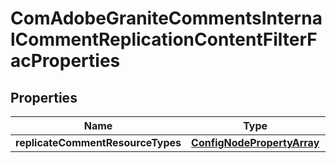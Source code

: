 

# ComAdobeGraniteCommentsInternalCommentReplicationContentFilterFacProperties

## Properties

Name | Type | Description | Notes
------------ | ------------- | ------------- | -------------
**replicateCommentResourceTypes** | [**ConfigNodePropertyArray**](ConfigNodePropertyArray.md) |  |  [optional]




